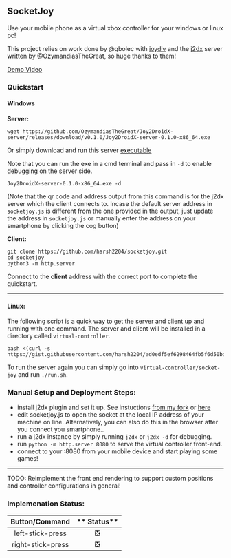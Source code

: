 ## SocketJoy

Use your mobile phone as a virtual xbox controller for your windows or linux pc!

This project relies on work done by @qbolec with [joydiv](https://github.com/qbolec/Joydiv) and the [j2dx](https://github.com/OzymandiasTheGreat/Joy2DroidX-server/) server written by @OzymandiasTheGreat, so huge thanks to them!

[Demo Video](https://github.com/harsh2204/socketjoy/releases/tag/v0.1-alpha)

### Quickstart

#### Windows

__Server:__
```
wget https://github.com/OzymandiasTheGreat/Joy2DroidX-server/releases/download/v0.1.0/Joy2DroidX-server-0.1.0-x86_64.exe
```

Or simply download and run this server [executable](https://github.com/OzymandiasTheGreat/Joy2DroidX-server/releases/download/v0.1.0/Joy2DroidX-server-0.1.0-x86_64.exe)

Note that you can run the exe in a cmd terminal and pass in `-d` to enable debugging on the server side.
```
Joy2DroidX-server-0.1.0-x86_64.exe -d
```
(Note that the qr code and address output from this command is for the j2dx server which the client connects to. Incase the default server address in `socketjoy.js` is different from the one provided in the output, just update the address in `socketjoy.js` or manually enter the address on your smartphone by clicking the cog button)

__Client:__

```
git clone https://github.com/harsh2204/socketjoy.git
cd socketjoy
python3 -m http.server
```

Connect to the __client__ address with the correct port to complete the quickstart.

---

#### Linux:

The following script is a quick way to get the server and client up and running with one command. The server and client will be installed in a directory called `virtual-controller`. 
```
bash <(curl -s https://gist.githubusercontent.com/harsh2204/ad0edf5ef6298464fb5f6d50bd01196f/raw)
```

To run the server again you can simply go into `virtual-controller/socket-joy` and run `./run.sh`.

### Manual Setup and Deployment Steps:

* install j2dx plugin and set it up. See instuctions [from my fork](https://github.com/harsh2204/Joy2DroidX-server) or  [here](https://github.com/OzymandiasTheGreat/Joy2DroidX-server/#installation)
* edit socketjoy.js to open the socket at the local IP address of your machine on line. Alternatively, you can also do this in the browser after you connect you smartphone..
* run a j2dx instance by simply running `j2dx` or `j2dx -d` for debugging.
* run `python -m http.server 8080` to serve the virtual controller front-end.
* connect to your <local-ip-of-host>:8080 from your mobile device and start playing some games!

--- 

TODO: Reimplement the front end rendering to support custom positions and controller configurations in general!

### Implemenation Status:

**Button/Command**|** Status**
:-----:|:-----:
left-stick-press|❎
right-stick-press|❎
